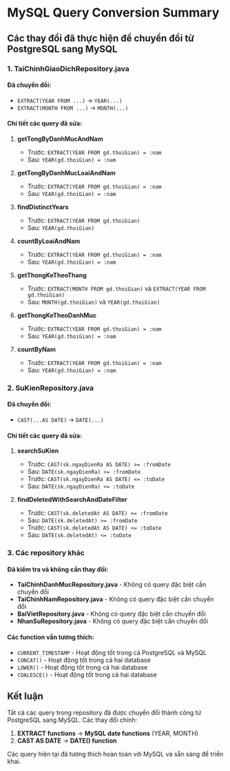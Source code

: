 # MySQL Query Conversion Summary

## Các thay đổi đã thực hiện để chuyển đổi từ PostgreSQL sang MySQL

### 1. TaiChinhGiaoDichRepository.java

#### Đã chuyển đổi:
- `EXTRACT(YEAR FROM ...)` → `YEAR(...)`
- `EXTRACT(MONTH FROM ...)` → `MONTH(...)`

#### Chi tiết các query đã sửa:

1. **getTongByDanhMucAndNam**
   - Trước: `EXTRACT(YEAR FROM gd.thoiGian) = :nam`
   - Sau: `YEAR(gd.thoiGian) = :nam`

2. **getTongByDanhMucLoaiAndNam**
   - Trước: `EXTRACT(YEAR FROM gd.thoiGian) = :nam`
   - Sau: `YEAR(gd.thoiGian) = :nam`

3. **findDistinctYears**
   - Trước: `EXTRACT(YEAR FROM gd.thoiGian)`
   - Sau: `YEAR(gd.thoiGian)`

4. **countByLoaiAndNam**
   - Trước: `EXTRACT(YEAR FROM gd.thoiGian) = :nam`
   - Sau: `YEAR(gd.thoiGian) = :nam`

5. **getThongKeTheoThang**
   - Trước: `EXTRACT(MONTH FROM gd.thoiGian)` và `EXTRACT(YEAR FROM gd.thoiGian)`
   - Sau: `MONTH(gd.thoiGian)` và `YEAR(gd.thoiGian)`

6. **getThongKeTheoDanhMuc**
   - Trước: `EXTRACT(YEAR FROM gd.thoiGian) = :nam`
   - Sau: `YEAR(gd.thoiGian) = :nam`

7. **countByNam**
   - Trước: `EXTRACT(YEAR FROM gd.thoiGian) = :nam`
   - Sau: `YEAR(gd.thoiGian) = :nam`

### 2. SuKienRepository.java

#### Đã chuyển đổi:
- `CAST(...AS DATE)` → `DATE(...)`

#### Chi tiết các query đã sửa:

1. **searchSuKien**
   - Trước: `CAST(sk.ngayDienRa AS DATE) >= :fromDate`
   - Sau: `DATE(sk.ngayDienRa) >= :fromDate`
   - Trước: `CAST(sk.ngayDienRa AS DATE) <= :toDate`
   - Sau: `DATE(sk.ngayDienRa) <= :toDate`

2. **findDeletedWithSearchAndDateFilter**
   - Trước: `CAST(sk.deletedAt AS DATE) >= :fromDate`
   - Sau: `DATE(sk.deletedAt) >= :fromDate`
   - Trước: `CAST(sk.deletedAt AS DATE) <= :toDate`
   - Sau: `DATE(sk.deletedAt) <= :toDate`

### 3. Các repository khác

#### Đã kiểm tra và không cần thay đổi:
- **TaiChinhDanhMucRepository.java** - Không có query đặc biệt cần chuyển đổi
- **TaiChinhNamRepository.java** - Không có query đặc biệt cần chuyển đổi
- **BaiVietRepository.java** - Không có query đặc biệt cần chuyển đổi
- **NhanSuRepository.java** - Không có query đặc biệt cần chuyển đổi

#### Các function vẫn tương thích:
- `CURRENT_TIMESTAMP` - Hoạt động tốt trong cả PostgreSQL và MySQL
- `CONCAT()` - Hoạt động tốt trong cả hai database
- `LOWER()` - Hoạt động tốt trong cả hai database
- `COALESCE()` - Hoạt động tốt trong cả hai database

## Kết luận

Tất cả các query trong repository đã được chuyển đổi thành công từ PostgreSQL sang MySQL. Các thay đổi chính:

1. **EXTRACT functions** → **MySQL date functions** (YEAR, MONTH)
2. **CAST AS DATE** → **DATE() function**

Các query hiện tại đã tương thích hoàn toàn với MySQL và sẵn sàng để triển khai.